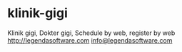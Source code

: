# klinik-gigi
Klinik gigi, Dokter gigi, Schedule by web, register by web
http://legendasoftware.com
info@legendasoftware.com
